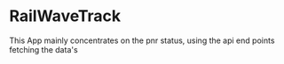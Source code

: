 # RailWaveTrack

This App mainly concentrates on the pnr status, using the api end points fetching the data's